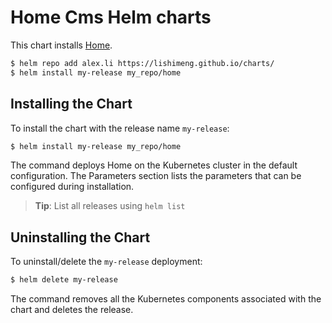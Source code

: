 Home Cms Helm charts
===============================================

This chart installs [Home](https://github.com/lishimeng/home).


```bash
$ helm repo add alex.li https://lishimeng.github.io/charts/
$ helm install my-release my_repo/home
```

## Installing the Chart

To install the chart with the release name `my-release`:

```bash
$ helm install my-release my_repo/home
```

The command deploys Home on the Kubernetes cluster in the default configuration. The Parameters 
section lists the parameters that can be configured during installation.

> **Tip**: List all releases using `helm list`

## Uninstalling the Chart

To uninstall/delete the `my-release` deployment:

```bash
$ helm delete my-release
```

The command removes all the Kubernetes components associated with the chart and deletes the release.
